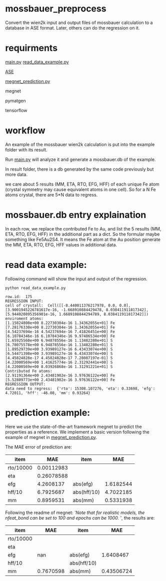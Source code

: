 # mossbauer_preprocess
Convert the wien2k input and output files of mossbauer calculation to a database in ASE format.
Later, others can do the regression on it.

# requirments
[main.py](https://github.com/liuxiaotong15/mossbauer_preprocess/blob/master/main.py)
[read_data_example.py](https://github.com/liuxiaotong15/mossbauer_preprocess/blob/master/read_data_example.py)

[ASE](https://wiki.fysik.dtu.dk/ase/ase/db/db.html)

[megnet_prediction.py](https://github.com/liuxiaotong15/mossbauer_preprocess/blob/master/megnet_prediction.py)

megnet

pymatgen

tensorflow

# workflow
An example of the mossbauer wien2k calculation is put into the example folder with its result.

Run [main.py](https://github.com/liuxiaotong15/mossbauer_preprocess/blob/master/main.py) will analyze it and generate a mossbauer.db of the example.

In result folder, there is a db generated by the same code previously but more data.

we care about 5 results (MM, ETA, RTO, EFG, HFF) of each unique Fe atom (crystal symmetry may cause equivalent atoms in one cell).
So for a N Fe atoms crystal, there are 5\*N data to regress.

# mossbauer.db entry explaination

In each row, we replace the contributed Fe to Au, and list the 5 results (MM, ETA, RTO, EFG, HFF) in the additional part as a dict.
So the formular maybe something like Fe5Au2S4. 
It means the Fe atom at the Au position generate the MM, ETA, RTO, EFG, HFF values in additional data.

# read data example:

Following command will show the input and output of the regression.


```
python read_data_example.py

row.id:  175
REGRESSION INPUT: 
cell of crystall:  Cell([[-8.440011376217978, 0.0, 0.0], [3.9001945226781617e-16, -1.668910884429478, 8.038411911817342], [5.944020895356901e-16, 1.6689108844294789, 8.038411911817342]])
enviroment atoms: 
[1.15824808e+00 8.22730304e-16 1.34362055e+01] Fe
[7.28176330e+00 8.22730304e-16 1.34362055e+01] Fe
[4.54237694e-16 4.54237694e-16 7.41826451e+00] Fe
[6.10784346e-16 6.10784346e-16 9.97486534e+00] Fe
[1.65925560e+00 6.94878556e-16 1.13482280e+01] S
[6.78075578e+00 6.94878556e-16 1.13482280e+01] S
[1.89529739e+00 3.93989127e-16 6.43433074e+00] S
[6.54471398e+00 3.93989127e-16 6.43433074e+00] S
[4.45824828e-17 4.45824828e-17 7.28087197e-01] S
[4.22000569e+00 1.41625774e-16 2.31292441e+00] S
[4.22000569e+00 8.03926868e-16 1.31291221e+01] S
Contributed Fe atoms: 
[2.91191364e+00 2.43481902e-16 3.97636122e+00] Fe
[5.52809773e+00 2.43481902e-16 3.97636122e+00] Fe
REGRESSION OUTPUT: 
data need to regress:  {'rto': 15308.107276, 'eta': 0.33698, 'efg': 4.72011, 'hff': -46.08, 'mm': 0.93264}

```

# prediction example:

Here we use the state-of-the-art framework megnet to predict the properties as a reference. We implement a basic version following the example of megnet in [megnet_prediction.py](https://github.com/liuxiaotong15/mossbauer_preprocess/blob/master/megnet_prediction.py).

The MAE error of prediction are:

| item      | MAE        | item        | MAE       |
|-----------|------------|-------------|-----------|
| rto/10000 | 0.00112983 |             |           |
| eta       | 0.26078588 |             |           |
| efg       | 4.2608137  | abs(efg)    | 1.6182544 |
| hff/10    | 6.7925687  | abs(hff/10) | 4.7022185 |
| mm        | 0.8959531  | abs(mm)     | 0.5331938 |

Following the readme of megnet: *'Note that for realistic models, the nfeat_bond can be set to 100 and epochs can be 1000. '*, the results are:

| item      | MAE        | item        | MAE       |
|-----------|------------|-------------|-----------|
| rto/10000 |  |             |           |
| eta       |  |             |           |
| efg       | nan  | abs(efg)    | 1.6408467 |
| hff/10    |   | abs(hff/10) |  |
| mm        | 0.7670598  | abs(mm)     | 0.43506724 |
